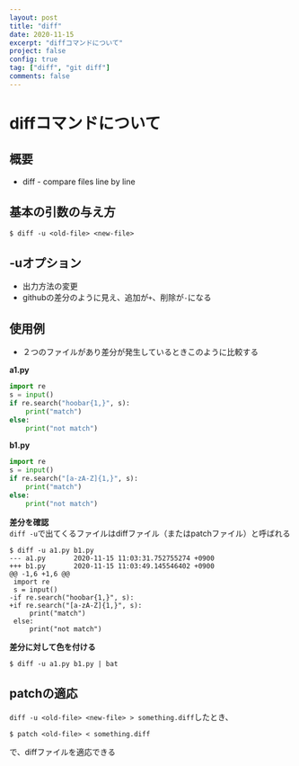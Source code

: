 ```yaml
---
layout: post
title: "diff"
date: 2020-11-15
excerpt: "diffコマンドについて"
project: false
config: true
tag: ["diff", "git diff"]
comments: false
---
```


# diffコマンドについて

## 概要
 - diff - compare files line by line

## 基本の引数の与え方
```console
$ diff -u <old-file> <new-file>
```

## -uオプション
 - 出力方法の変更
 - githubの差分のように見え、追加が`+`、削除が`-`になる

## 使用例
 - ２つのファイルがあり差分が発生しているときこのように比較する 
 
**a1.py**  
```python
import re
s = input()
if re.search("hoobar{1,}", s):
    print("match")
else:
    print("not match")
```

**b1.py**  
```python
import re
s = input()
if re.search("[a-zA-Z]{1,}", s):
    print("match")
else:
    print("not match")
```

**差分を確認**  
`diff -u`で出てくるファイルはdiffファイル（またはpatchファイル）と呼ばれる
```console
$ diff -u a1.py b1.py
--- a1.py       2020-11-15 11:03:31.752755274 +0900
+++ b1.py       2020-11-15 11:03:49.145546402 +0900
@@ -1,6 +1,6 @@
 import re
 s = input()
-if re.search("hoobar{1,}", s):
+if re.search("[a-zA-Z]{1,}", s):
     print("match")
 else:
     print("not match")
```

**差分に対して色を付ける**  

```console
$ diff -u a1.py b1.py | bat
```

## patchの適応

`diff -u <old-file> <new-file> > something.diff`したとき、

```console
$ patch <old-file> < something.diff
```
で、diffファイルを適応できる

